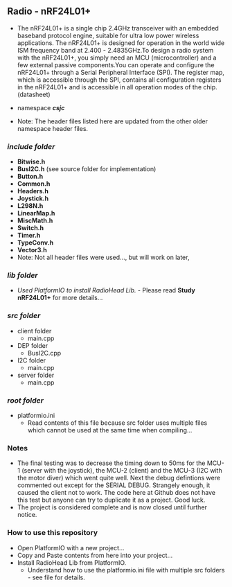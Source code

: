 ## Radio - nRF24L01+
- The nRF24L01+ is a single chip 2.4GHz transceiver with an embedded baseband protocol engine, suitable for ultra low power wireless applications. The nRF24L01+ is designed for operation in the world wide ISM frequency band at 2.400 - 2.4835GHz.To design a radio system with the nRF24L01+, you simply need an MCU (microcontroller) and a few external passive components.You can operate and configure the nRF24L01+ through a Serial Peripheral Interface (SPI). The register map, which is accessible through the SPI, contains all configuration registers in the nRF24L01+ and is accessible in all operation modes of the chip. (datasheet)

- namespace ***csjc***
- Note: The header files listed here are updated from the other older namespace header files.

### ***include folder***
- **Bitwise.h** 
- **BusI2C.h** (see source folder for implementation)
- **Button.h**
- **Common.h**
- **Headers.h**
- **Joystick.h**   
- **L298N.h** 
- **LinearMap.h**    
- **MiscMath.h** 
- **Switch.h**
- **Timer.h**   
- **TypeConv.h**  
- **Vector3.h**  
- Note: Not all header files were used...,  but will work on later,

### ***lib folder***
-  *Used PlatformIO to install RadioHead Lib.* - Please read **Study nRF24L01+** for more details...

### ***src folder***
- client folder
    - main.cpp
- DEP folder
    - BusI2C.cpp
- I2C folder
    - main.cpp
- server folder
    - main.cpp

### ***root folder***
- platformio.ini
    - Read contents of this file because src folder uses multiple files which cannot be used at the same time when compiling...

### Notes
- The final testing was to decrease the timing down to 50ms for the MCU-1 (server with the joystick), the MCU-2 (client) and the MCU-3 (I2C with the motor diver) which went quite well. Next the debug defintions were commented out except for the SERIAL DEBUG. Strangely enough, it caused the client not to work. The code here at Github does not have this test but anyone can try to duplicate it as a project. Good luck.
- The project is considered complete and is now closed until further notice.

### How to use this repository
- Open PlatformIO with a new project...
- Copy and Paste contents from here into your project...
- Install RadioHead Lib from PlatformIO.
    - Understand how to use the platformio.ini file with multiple src folders - see file for details.